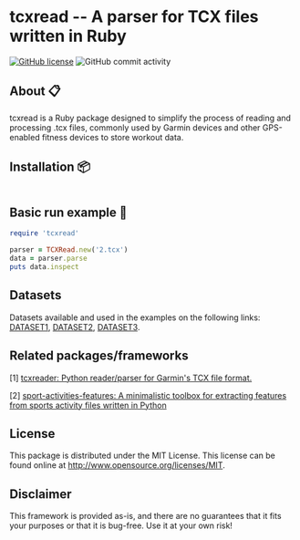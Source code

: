 # tcxread -- A parser for TCX files written in Ruby

[![GitHub license](https://img.shields.io/github/license/firefly-cpp/tcxread.svg)](https://github.com/firefly-cpp/tcxread/blob/master/LICENSE)
![GitHub commit activity](https://img.shields.io/github/commit-activity/w/firefly-cpp/tcxread.jl.svg)

## About 📋

tcxread is a Ruby package designed to simplify the process of reading and processing .tcx files, commonly used by Garmin devices and other GPS-enabled fitness devices to store workout data.

## Installation 📦

```

```

## Basic run example 🚀

```ruby
require 'tcxread'

parser = TCXRead.new('2.tcx')
data = parser.parse
puts data.inspect
```

## Datasets

Datasets available and used in the examples on the following links: [DATASET1](http://iztok-jr-fister.eu/static/publications/Sport5.zip), [DATASET2](http://iztok-jr-fister.eu/static/css/datasets/Sport.zip), [DATASET3](https://github.com/firefly-cpp/tcx-test-files).

## Related packages/frameworks

[1] [tcxreader: Python reader/parser for Garmin's TCX file format.](https://github.com/alenrajsp/tcxreader)

[2] [sport-activities-features: A minimalistic toolbox for extracting features from sports activity files written in Python](https://github.com/firefly-cpp/sport-activities-features)

## License

This package is distributed under the MIT License. This license can be found online at <http://www.opensource.org/licenses/MIT>.

## Disclaimer

This framework is provided as-is, and there are no guarantees that it fits your purposes or that it is bug-free. Use it at your own risk!
